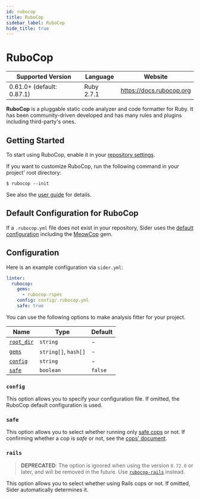 ```yaml
---
id: rubocop
title: RuboCop
sidebar_label: RuboCop
hide_title: true
---
```


# RuboCop

| Supported Version         | Language   | Website                  |
| ------------------------- | ---------- | ------------------------ |
| 0.61.0+ (default: 0.87.1) | Ruby 2.7.1 | https://docs.rubocop.org |

**RuboCop** is a pluggable static code analyzer and code formatter for Ruby.
It has been community-driven developed and has many rules and plugins including third-party's ones.

## Getting Started

To start using RuboCop, enable it in your [repository settings](../../getting-started/repository-settings.md).

If you want to customize RuboCop, run the following command in your project' root directory:

```console
$ rubocop --init
```

See also the [user guide](https://docs.rubocop.org/rubocop/usage/basic_usage) for details.

## Default Configuration for RuboCop

If a `.rubocop.yml` file does not exist in your repository, Sider uses the [default configuration](https://github.com/sider/runners/blob/master/images/rubocop/default_rubocop.yml)
including the [MeowCop](https://github.com/sider/meowcop) gem.

## Configuration

Here is an example configuration via `sider.yml`:

```yaml
linter:
  rubocop:
    gems:
      - rubocop-rspec
    config: config/.rubocop.yml
    safe: true
```

You can use the following options to make analysis fitter for your project.

| Name                                                                                  | Type                 | Default |
| ------------------------------------------------------------------------------------- | -------------------- | ------- |
| [`root_dir`](../../getting-started/custom-configuration.md#linteranalyzer_idroot_dir) | `string`             | -       |
| [`gems`](../../getting-started/custom-configuration.md#linteranalyzer_idgems)         | `string[]`, `hash[]` | -       |
| [`config`](#config)                                                                   | `string`             | -       |
| [`safe`](#safe)                                                                       | `boolean`            | `false` |

### `config`

This option allows you to specify your configuration file. If omitted, the RuboCop default configuration is used.

### `safe`

This option allows you to select whether running only [safe cops](https://docs.rubocop.org/rubocop/usage/auto_correct#safe-auto-correct) or not.
If confirming whether a cop is _safe_ or not, see the [cops' document](https://docs.rubocop.org/rubocop/cops).

### `rails`

> **DEPRECATED**: The option is ignored when using the version `0.72.0` or later, and will be removed in the future.
> Use [`rubocop-rails`](https://github.com/rubocop-hq/rubocop-rails) instead.

This option allows you to select whether using Rails cops or not. If omitted, Sider automatically determines it.
